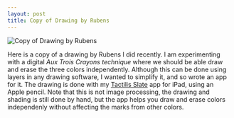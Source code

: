 ```yaml
---
layout: post
title: Copy of Drawing by Rubens
---
```


![Copy of Drawing by Rubens](https://photos.smugmug.com/Drawings/i-dnCsKdT/0/e592fdba/X2/Rubes-copy-white-X2.jpg)

Here is a copy of a drawing by Rubens I did recently. 
I am experimenting with a digital _Aux Trois Crayons technique_ where we should be able draw and erase the three colors independently. Although this can be done using layers in any drawing software, I wanted to simplify it, and so wrote an app for it. The drawing is done with my [Tactilis Slate](http://tactilis.design) app for iPad, using an Apple pencil. Note that this is not image processing, the drawing and shading is still done by hand, but the app helps you draw and erase colors independenly without affecting the marks from other colors.
